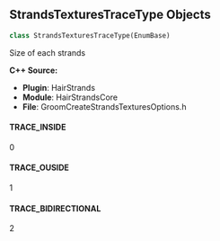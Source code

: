 ## StrandsTexturesTraceType Objects

```python
class StrandsTexturesTraceType(EnumBase)
```

Size of each strands

**C++ Source:**

- **Plugin**: HairStrands
- **Module**: HairStrandsCore
- **File**: GroomCreateStrandsTexturesOptions.h

<a id="unreal.StrandsTexturesTraceType.TRACE_INSIDE"></a>

#### TRACE_INSIDE

0

<a id="unreal.StrandsTexturesTraceType.TRACE_OUSIDE"></a>

#### TRACE_OUSIDE

1

<a id="unreal.StrandsTexturesTraceType.TRACE_BIDIRECTIONAL"></a>

#### TRACE_BIDIRECTIONAL

2

<a id="unreal.StrandsTexturesMeshType"></a>